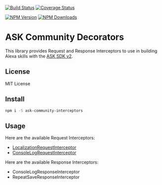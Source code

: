 [![Build Status](https://travis-ci.org/rmtuckerphx/ask-community-interceptors.svg?branch=master)](https://travis-ci.org/ask-community/ask-community-interceptors)
[![Coverage Status](https://img.shields.io/coveralls/github/ask-community/ask-community-interceptors.svg)](https://coveralls.io/github/ask-community/ask-community-interceptors?branch=master)

[![NPM Version](https://img.shields.io/npm/v/ask-community-interceptors.svg)](https://www.npmjs.com/package/ask-community-interceptors)
[![NPM Downloads](https://img.shields.io/npm/dt/ask-community-interceptors.svg)](https://www.npmjs.com/package/ask-community-interceptors)

# ASK Community Decorators

This library provides Request and Response Interceptors to use in building Alexa skills with the [ASK SDK v2](https://github.com/alexa/alexa-skills-kit-sdk-for-nodejs). 


## License

MIT License

## Install

```bash
npm i -S ask-community-interceptors
```

## Usage

Here are the available Request Interceptors:

* [LocalizationRequestInterceptor](./docs/LocalizationRequestInterceptor.md)
* [ConsoleLogRequestInterceptor](./docs/ConsoleLogRequestInterceptor.md)


Here are the available Response Interceptors:

* ConsoleLogResponseInterceptor
* RepeatSaveResponseInterceptor

